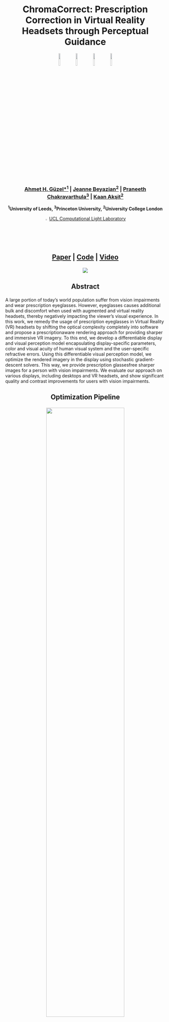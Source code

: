 

<h1 align="center">ChromaCorrect: Prescription Correction in Virtual Reality Headsets through Perceptual Guidance</h1>

 <p align="center">
  <img width ="10%" src="https://user-images.githubusercontent.com/46696280/214999103-a8a33456-b66c-4cb4-8102-578379a7e2c9.png">
  <img width ="10%" src="https://user-images.githubusercontent.com/46696280/214999398-0ed2f644-4983-4841-af23-b1d7221fc34d.png">
  <img width ="10%" src="https://user-images.githubusercontent.com/46696280/214999444-b96281cd-9158-416f-a6da-f82169780886.png">
  <img width ="10%" src="https://user-images.githubusercontent.com/46696280/214999478-ea45353d-3704-4290-8e90-10c747887253.png">
 </p>



 <h3>
  <p align="center">
    <a href="https://aguzel.github.io/">Ahmet H. Güzel*<sup>1</sup></a> |
    <a href="https://www.linkedin.com/in/jeanne-beyazian/?trk=public_profile_browsemap&originalSubdomain=uk">Jeanne Beyazian<sup>2</sup></a> |
    <a href="https://www.cs.unc.edu/~cpk/">Praneeth Chakravarthula<sup>3</sup></a> |
    <a href="https://kaanaksit.com/">Kaan Akşit<sup>2</sup></a>
   </p>
 </h3>
 
   <p align="center">
    <strong><sup>1</sup>University of Leeds,  <sup>3</sup>Princeton University,  <sup>2</sup>University College London </strong>
   </p>


   <p align="center">
    <img width ="2%" src="https://user-images.githubusercontent.com/46696280/215226725-5fad80c7-c795-4054-8279-c9789ec59795.png"> 
    <a href="https://complightlab.com/">UCL Computational Light Laboratory</a> 
   </p>

  
<h2>
 <p align="center">
   <a href="https://arxiv.org/abs/2212.04264/">Paper</a> |
   <a href="https://github.com/complight/ChromaCorrect">Code</a> |
   <a href="https://www.youtube.com/watch?v=fjexa7ga-tQ">Video</a>
 </p>
</h2>
  
 <p align="center">
  <img src="https://user-images.githubusercontent.com/46696280/214193337-b6f80d66-bfa4-4025-b63e-0400a0b50969.png">
 </p> 
 
 <h2>
 <p align="center">
    Abstract
 </p>
 </h2>
   
A large portion of today’s world population suffer from vision impairments and wear prescription eyeglasses. However, eyeglasses causes additional bulk and discomfort when used with augmented and virtual reality headsets, thereby negatively impacting the viewer’s visual experience. In this work, we remedy the usage of prescription
eyeglasses in Virtual Reality (VR) headsets by shifting the optical complexity completely into software and propose a prescriptionaware rendering approach for providing sharper and immersive VR imagery. To this end, we develop a differentiable display and visual perception model encapsulating display-specific parameters, color and visual acuity of human visual system and the user-specific refractive errors. Using this differentiable visual perception model,
we optimize the rendered imagery in the display using stochastic gradient-descent solvers. This way, we provide prescription glassesfree sharper images for a person with vision impairments. We evaluate our approach on various displays, including desktops and VR headsets, and show significant quality and contrast improvements
for users with vision impairments. 

 <h2>
 <p align="center">
    Optimization Pipeline
 </p>
 </h2>
<p align="center" width="100%">
    <img width="70%" src="https://user-images.githubusercontent.com/46696280/215232829-be28bf3c-48fa-4f33-9eb0-423f66dd496e.png">
</p>


<h3> Step 1: </h3>  A screen with color primaries (RGB) displays an input image.

<h3> Step 2: </h3> A viewer’s eye images the displayed image onto the retina with a unique Point Spread Function (PSF) describing the optical aberrations of that person’s eye.

<h3> Step 3: </h3> Retinal cells convert the aberrated RGB image to a trichromat sensation, also known as Long-Medium-Short (LMS) cone perception

<h3> Step 4: </h3> Our optimization pipeline relies on the perceptually guided model described in previous steps (1-3). Thus, the optimization pipeline converts a given RGB image to LMS space at each optimization step while accounting for the PSFs of a viewer modelled using Zernike polynomials.

<h3> Step 5: </h3> Our loss function penalizes the simulated image derived from the perceptually guided model against a target image in LMS space. Finally, our differentiable optimization pipeline identifies proper input RGB images using a Stochastic Gradient Descent solver.

 <h2>
 <p align="center">
    Evaluation
 </p>
 </h2>  

### 1) Hardware Setup

#### 1.a) Conventional Display 

For every experimental image capture, we fixed the pose, ISO, and focus setting of the camera to ensure a consistent view with a nearsighted prescription of -1.50.

<p align="center" width="100%">
<img width="50%" src="https://user-images.githubusercontent.com/46696280/214996949-e35725f4-5ad2-4237-ba68-e5f14f0d4797.png">
</p>

#### 1.b) Virtual Reality Headset

(A) We use a virtual reality headset and a camera to capture images from our virtual reality headset. To emulate a prescription problem in the visual system, we use a defocus lens. (B) We take pictures with fixed pose and camera focus from behind the defocus lens to evaluate reconstructed images.
 
<p align="center" width="100%">
<img width="50%" src="https://user-images.githubusercontent.com/46696280/214997797-adb2a5c7-7449-4ec1-b0b1-f9fef8581439.png">
</p>

#### 1.b) Results

<p align="center" width="100%">
<img width="60%" src="https://user-images.githubusercontent.com/46696280/214997968-09149daf-fea5-48b2-8546-737242fbea33.png">
</p>

ChromaCorrect improves the conventional approach by means of color and contrast. 


### 2) Simulated 

In the second part, we evaluated our method with different prescriptions to model various refractive eye problems. Thus, all the images used in this part are evaluated in simulated LMS space.

#### 2.a) Results

<p align="center" width="100%">
<img width="70%" src="https://user-images.githubusercontent.com/46696280/215232949-73da2d76-50fa-4eac-8113-a88feafcbd22.png">
</p>
Here we compare outputs from five different refractive vision problems (myopia, hyperopia, hyperopic astigmatism, myopic astigmatism, and myopia with
hyperopic astigmatism) for five sample input images. We provide simulated LMS space representations of target image, conventional method output, and our method. FLIP
per-pixel difference along with it’s mean value (lower is better), SSIM and PSNR are provided to compare performance of methods. Our method shows better loss numbers
for each image quailty metrics for each experiment in simulated LMS space. The contrast improvement by using our method against conventional method also can be
obvserved perceptually.

 <h2>
 <p align="center">
    Learned Model (Neural ChromaCorrect)
 </p>
 </h2>  
 
We implement a semi-supervised deep learning model capable of reconstructing optimized  images from their original RGB versions. We use a U-Net architecture for this purpose. Such a solution is more suitable than an iterative process for achieving real-time applications.

<p align="center" width="100%">
<img width="70%" src="https://user-images.githubusercontent.com/46696280/215232635-fbfb050b-5f21-45e2-8a72-c7647b627bf4.png">
</p>
The learned model significantly reduces image generation time, with an average of 2.9 milliseconds per corrected image compared to the original method’s 8.127
seconds, a speed increase of approximately 2800 times

## Citation
```bibtex
@article{https://doi.org/10.48550/arxiv.2212.04264,
  doi = {10.48550/ARXIV.2212.04264},  
  url = {https://arxiv.org/abs/2212.04264},  
  author = {Güzel, Ahmet and Beyazian, Jeanne and Chakravarthula, Praneeth and Akşit, Kaan},  
  title = {ChromaCorrect: Prescription Correction in Virtual Reality Headsets through Perceptual Guidance},  
  publisher = {arXiv},  
  year = {2022},  
  copyright = {Creative Commons Attribution Non Commercial No Derivatives 4.0 International}
}

```
